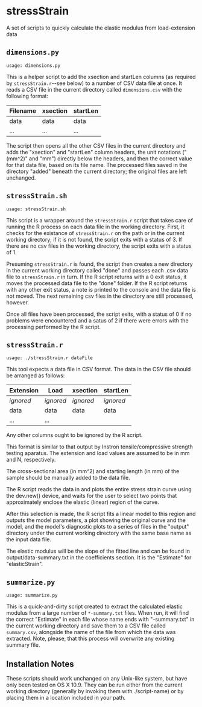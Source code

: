 # stressStrain
A set of scripts to quickly calculate the elastic modulus from load-extension data

## `dimensions.py`
    usage: dimensions.py

This is a helper script to add the xsection and startLen columns (as required by `stressStrain.r`--see below) to a number of CSV data file at once. It reads a CSV file in the current directory called `dimensions.csv` with the following format:

Filename	|	xsection	|	startLen	
------------|---------------|--------------
data    	|   data		|	data
... 		|	... 		|	...		


The script then opens all the other CSV files in the current directory and adds the "xsection" and "startLen" column headers, the unit notations ("(mm^2)" and "mm") directly below the headers, and then the correct value for that data file, based on its file name. The processed files saved in the directory "added" beneath the current directory; the original files are left unchanged.

## `stressStrain.sh`
    usage: stressStrain.sh

This script is a wrapper around the `stressStrain.r` script that takes care of running the R process on each data file in the working directory. First, it checks for the existance of `stressStrain.r` on the path or in the current working directory; if it is not found, the script exits with a status of 3. If there are no csv files in the working directory, the script exits with a status of 1.

Presuming `stressStrain.r` is found, the script then creates a new directory in the current working directory called "done" and passes each .csv data file to `stressStrain.r` in turn. If the R script returns with a 0 exit status, it moves the processed data file to the "done" folder. If the R script returns with any other exit status, a note is printed to the console and the data file is not moved. The next remaining csv files in the directory are still processed, however.

Once all files have been processed, the script exits, with a status of 0 if no problems were encountered and a satus of 2 if there were errors with the processing performed by the R script.

## `stressStrain.r`
    usage: ./stressStrain.r dataFile

This tool expects a data file in CSV format. The data in the CSV file should be arranged as follows:

Extension	|	Load		|	xsection	|	startLen
------------|---------------|---------------|------------
*ignored*	|	*ignored*	|	*ignored*	|	*ignored*
data		|	data		|	data		|	data
...			|	...			|				|

Any other columns ought to be ignored by the R script.

This format is similar to that output by Instron tensile/compressive strength testing aparatus. The extension and load values are assumed to be in mm and N, respectively.

The cross-sectional area (in mm^2) and starting length (in mm) of the sample should be manually added to the data file.

The R script reads the data in and plots the entire stress strain curve using the dev.new() device, and waits for the user to select two points that approximately enclose the elastic (linear) region of the curve.

After this selection is made, the R script fits a linear model to this region and outputs the model parameters, a plot showing the original curve and the model, and the model's diagnostic plots to a series of files in the "output" directory under the current working directory with the same base name as the input data file.

The elastic modulus will be the slope of the fitted line and can be found in output/data-summary.txt in the coefficients section. It is the "Estimate" for "elasticStrain".

## `summarize.py`
    usage: summarize.py

This is a quick-and-dirty script created to extract the calculated elastic modulus from a large number of `*-summary.txt` files. When run, it will find the correct "Estimate" in each file whose name ends with "-summary.txt" in the current working directory and save them to a CSV file called `summary.csv`, alongside the name of the file from which the data was extracted. Note, please, that this process will overwrite any existing summary file.

## Installation Notes
These scripts should work unchanged on any Unix-like system, but have only been tested on OS X 10.9. They can be run either from the current working directory (generally by invoking them with ./script-name) or by placing them in a location included in your path.
